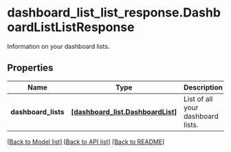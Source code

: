 # dashboard_list_list_response.DashboardListListResponse

Information on your dashboard lists.
## Properties
Name | Type | Description | Notes
------------ | ------------- | ------------- | -------------
**dashboard_lists** | [**[dashboard_list.DashboardList]**](DashboardList.md) | List of all your dashboard lists. | [optional] 

[[Back to Model list]](README.md#documentation-for-models) [[Back to API list]](README.md#documentation-for-api-endpoints) [[Back to README]](README.md)


